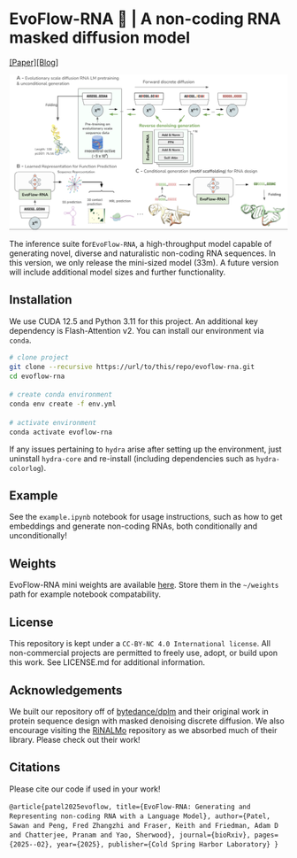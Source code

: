 <!-- <div align="center"> -->

# EvoFlow-RNA 🧬 | A non-coding RNA masked diffusion model

[[Paper]](https://www.biorxiv.org/content/10.1101/2025.02.25.639942v2)[[Blog]](https://atombioworks.com/news/evoflow-rna-masked-discrete-diffusion/)

![til](./media/Fig1-overview.png)

The inference suite for`EvoFlow-RNA`, a high-throughput model capable of generating novel, diverse and naturalistic non-coding RNA sequences. In this version, we only release the mini-sized model (33m). A future version will include additional model sizes and further functionality.

## Installation

We use CUDA 12.5 and Python 3.11 for this project. An additional key dependency is Flash-Attention v2. You can install our environment via `conda`.

```bash
# clone project
git clone --recursive https://url/to/this/repo/evoflow-rna.git
cd evoflow-rna

# create conda environment
conda env create -f env.yml

# activate environment
conda activate evoflow-rna

```

If any issues pertaining to `hydra` arise after setting up the environment, just uninstall `hydra-core` and re-install (including dependencies such as `hydra-colorlog`).

## Example

See the `example.ipynb` notebook for usage instructions, such as how to get embeddings and generate non-coding RNAs, both conditionally and unconditionally!

## Weights

EvoFlow-RNA mini weights are available [here](https://drive.google.com/drive/folders/16_XFmWFq3fVMK-nOhWUIyo8-1cLoScPm?usp=sharing). Store them in the `~/weights` path for example notebook compatability.

## License

This repository is kept under a `CC-BY-NC 4.0 International license`. All non-commercial projects are permitted to freely use, adopt, or build upon this work. See LICENSE.md for additional information.

## Acknowledgements

We built our repository off of [bytedance/dplm](https://github.com/bytedance/dplm) and their original work in protein sequence design with masked denoising discrete diffusion. We also encourage visiting the [RiNALMo](https://github.com/lbcb-sci/RiNALMo) repository as we absorbed much of their library. Please check out their work!

## Citations

Please cite our code if used in your work!

`
@article{patel2025evoflow,
  title={EvoFlow-RNA: Generating and Representing non-coding RNA with a Language Model},
  author={Patel, Sawan and Peng, Fred Zhangzhi and Fraser, Keith and Friedman, Adam D and Chatterjee, Pranam and Yao, Sherwood},
  journal={bioRxiv},
  pages={2025--02},
  year={2025},
  publisher={Cold Spring Harbor Laboratory}
}
`
